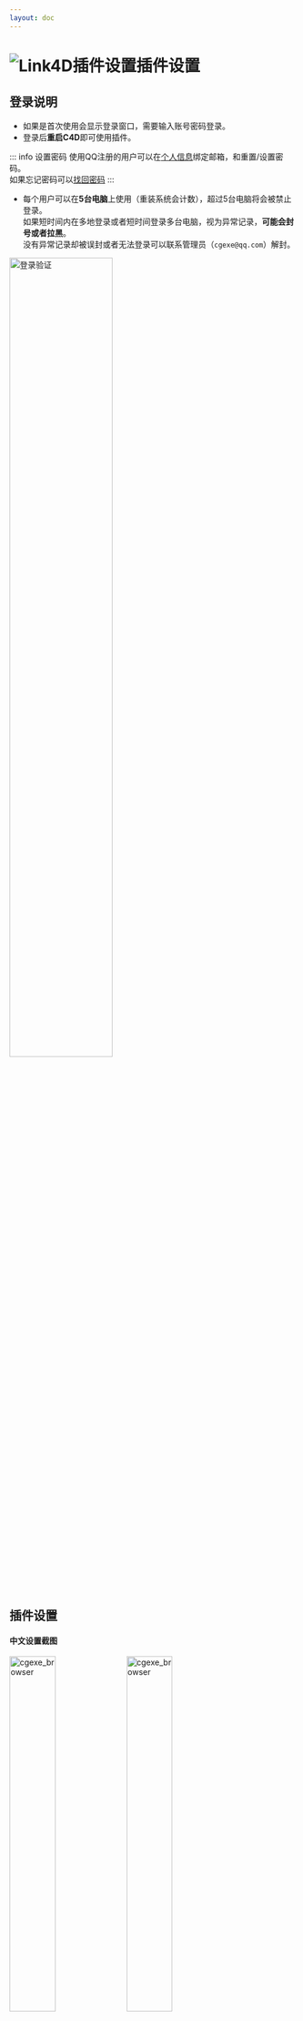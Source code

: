 ```yaml
---
layout: doc
---
```

# <span class="h1-icon"><img src="/img/link4d-Settings.webp" alt="Link4D插件设置"></span>插件设置

## 登录说明


- 如果是首次使用会显示登录窗口，需要输入账号密码登录。
- 登录后**重启C4D**即可使用插件。

::: info 设置密码
使用QQ注册的用户可以在[个人信息](https://cgexe.com/user/profile/)绑定邮箱，和重置/设置密码。  
如果忘记密码可以[找回密码](https://cgexe.com/lostpwd/)
:::


- 每个用户可以在**5台电脑**上使用（重装系统会计数），超过5台电脑将会被禁止登录。  
如果短时间内在多地登录或者短时间登录多台电脑，视为异常记录，**可能会封号或者拉黑**。  
没有异常记录却被误封或者无法登录可以联系管理员（`cgexe@qq.com`）解封。


<img src="/img/login_verification_screenshot.webp" data-zoomable alt="登录验证" width=60% >

## 插件设置

#### 中文设置截图
<div class="img-to" >
  <img data-zoomable src="/cgexe_browser/cgexe_browser_v_1_0_0_setting_cn_1.webp" alt="cgexe_browser" width=40%>
  <img data-zoomable src="/cgexe_browser/cgexe_browser_v_1_5_0_setting_cn_2.webp" alt="cgexe_browser" width=40%>
</div>

<br />

#### 中文设置截图
<div class="img-to" >
  <img data-zoomable src="/cgexe_browser/cgexe_browser_v_1_0_0_setting_en_1.webp" alt="cgexe_browser" width=40%>
  <img data-zoomable src="/cgexe_browser/cgexe_browser_v_1_5_0_setting_en_2.webp" alt="cgexe_browser" width=40%>
</div>

<br />


<br />

## 切换颜色模式
虽然大部分时候都使用ACES流程，但是部分渲染器有时候可能需要使用线性流程。  
有需要可以切换ACES/线性流程，切换之后点击**确定**  
- Octane：使用ACES会将颜色贴图设置为`sRGB`，非颜色贴图设置为`Non-Color Data`，如果习惯`Linear sRGB + Legacy Gamma`就切换为线性流程。
- Corona：Corona可以忽略此设置，因为Corona的Bitmap节点没有`raw`，所以只能是`Linear`。


<br />

## LOD
Megascans资产会有各种LOD模型，这里可以设置导入的默认LOD级别。  
如果设置LOD5，会优先导入LOD5的模型，如果没有LOD5的模型，会查找LOD4、LOD3……


<br />

## 缩放尺寸
导入贴图会自动缩放为设置目标尺寸，如果不想缩放可以设置为`原图`。  
如果设置2048，会将大于2048的贴图缩放为2048，如果图片小于2048则不会处理

<br />

## HDR缩放
设置HDR的时候默认不会缩放，如果也需要根据缩放尺寸修改可以勾选

<br />

## 添加调节节点
CGexeBrowser发送PBR贴图后会根据贴图连接的通道自动添加调节节点（Color Correct之类）。  
取消勾选则不会自动添加调节节点。

<br />

## 材质类型
可以选择使用Standard Surface或者Universal材质。  
Universal材质仅限于Octane。
::: info 注意
灰猩猩官方是使用Standard Surface材质，他的资产有十多种贴图和30多种参数的设置。有些贴图和参数的设置Universal材质是没有的。所以建议还是使用Standard Surface材质。
:::

<br />

## Octane纹理类型
可以选择灯光贴图设置Texture或者Distribution

<br />


## 自定义通道关键词
CGexeBrowser发送PBR贴图自动连接依赖文件名中的关键词，可以根据需要设置关键词。

![关键词](/img/keywords_for_file_names.webp){data-zoomable}

<br />

支持的通道有`Diffuse`，`AO`，`Metalness`，`Roughness`，`Reflection`，`Glossiness`，`Bump`，`Normal`，`Opacity`，`Displacement`，`Emission`，`Translucency`

- 关键词可以根据需要增删，不区分大小写，是用逗号分隔，`,`是英文的逗号
- 如果不是需要，请不要保留空格
- 关键词支持`正则`，可以根据需要添加
- 设置完成后需点击`确定`


<br />


### 正则常用示例
关键词不区分大小写，支持`正则`，下面是部分正则常用示例：

**常用示例：**

- `a.+?b` 匹配以字母 "a" 开头，后面跟着一个或多个任意字符（非贪婪模式），然后以字母 "b" 结尾的字符串。
- `a..b` 匹配以字母 "a" 开头，后面跟着任意两个字符，然后以字母 "b" 结尾的字符串。
- `\d+` 匹配一个或多个连续的数字。
- `^apple` 匹配以 "apple" 开头的字符串
- `apple$` 来匹配以 "apple" 结尾的字符串

**字符匹配：**

- `\d` 匹配任意数字。
- `\w` 匹配任意字母、数字或下划线。
- `\s` 匹配任意空白字符（空格、制表符等）。
- `.` 匹配除换行符外的任意字符。

**重复次数：**

- `*` 匹配前一个元素零次或多次。
- `+` 匹配前一个元素一次或多次。
- `?` 匹配前一个元素零次或一次。
- `{n}` 匹配前一个元素恰好 n 次。
- `{n,}` 匹配前一个元素至少 n 次。
- `{n,m}` 匹配前一个元素至少 n 次且不超过 m 次。

**字符类：**

- `[abc]` 匹配 a、b 或 c 中的任意一个字符。
- `[^abc]` 匹配除了 a、b 和 c 以外的任意字符。
- `[a-z]` 匹配任意小写字母。（插件不区分大小写）
- `[A-Z]` 匹配任意大写字母。（插件不区分大小写）
- `[0-9]` 匹配任意数字。

**锚点：**

- `^` 匹配行的开头。
- `$` 匹配行的结尾。
- `\b` 匹配单词的边界


<br />

## 浏览器打开
调用默认浏览器打开CGexeBrowser，2023之前版本默认就是浏览器打开

<br />

## 自动清理临时文件夹
插件导入zip压缩包或者缩放贴图会把文件保存在临时文件夹，勾选后每次启动C4D都会自动清理临时文件夹。  
并不建议勾选，如果有时候没有`保存工程含资产`可能会造成文件丢失，所以最好是自己定期清理。

<br />


## 自动运行CGexeBrowser
勾选后每次启动C4D都会自动CGexeBrowser。  

<br />


## 资产文件夹路径
插件启动必须先设置资产文件夹，不然会无法启动。如果修改了路径需要[重启/初始化](02-cgexe_browser-initialize)。

- 右键可以添加路径
- 本地和网盘其实一样，区别就是网盘的路径添加之后的默认图标是☁️
- 路径数量没有限制，一个路径对应CGexeBrowser左侧菜单一个文件夹（菜单排序是按名称）
- 添加的路径在[重启/初始化](02-cgexe_browser-initialize)中可以选择更新
- 视频说明：[点击查看](https://www.bilibili.com/video/BV13pfsY3ETz)

<br />
<div class="img-to" >
  <img data-zoomable src="/cgexe_browser/cgexe_browser_v_1_5_0_setting_folder_path_cn.webp" alt="cgexe_browser" width=40%>
  <img data-zoomable src="/cgexe_browser/cgexe_browser_v_1_5_0_setting_folder_path_en.webp" alt="cgexe_browser" width=40%>
</div>
<img src="/cgexe_browser/cgexe_browser_v_1_5_0_setting_folder_path_cn_2.webp" data-zoomable alt="登录验证" width=81% >

<br />

## 临时文件夹路径
插件导入zip压缩包或者缩放贴图会把文件保存在临时文件夹，可以点击`…`选择文件夹，如果没有读写权限会提示。

<br />


## 缩略图文件夹
插件会根据这些后缀判断是缩略图或者缩略图文件夹，修改后需要`重启/初始化`。  
最好是只设置`preview`，然后所有缩略图都使用`_preview`后缀，缩略图文件夹都命名为`preview`，这样可以提高初始化效率。

<br />


## CGexeBrowser显示
- 显示尺寸：文件管理器图片的显示尺寸，可以根据需要适当修改，修改后需要退出重启CGexeBrowser
- 字体大小：文件管理器文字的显示大小，可以根据需要适当修改，修改后需要退出重启CGexeBrowser

<br />